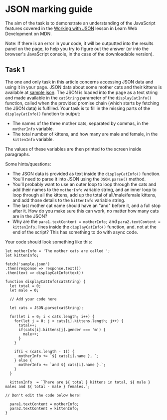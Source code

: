 # JSON marking guide

The aim of the task is to demonstrate an understanding of the JavaScript features covered in the [Working with JSON](https://wiki.developer.mozilla.org/en-US/docs/Learn/JavaScript/Objects/JSON) lesson in Learn Web Development on MDN.

Note: If there is an error in your code, it will be outputted into the results panel on the page, to help you try to figure out the answer (or into the browser's JavaScript console, in the case of the downloadable version).

## Task 1

The one and only task in this article concerns accessing JSON data and using it in your page. JSON data about some mother cats and their kittens is available at [sample.json](sample.json). The JSON is loaded into the page as a text string and made available in the `catString` parameter of the `displayCatInfo()` function, called when the provided promise chain (which starts by fetching the JSON data) is fulfilled. Your task is to fill in the missing parts of the `displayCatInfo()` function to output:

*  The names of the three mother cats, separated by commas, in the `motherInfo` variable.
*  The total number of kittens, and how many are male and female, in the `kittenInfo` variable.

The values of these variables are then printed to the screen inside paragraphs.

Some hints/questions:

* The JSON data is provided as text inside the `displayCatInfo()` function. You'll need to parse it into JSON using the `JSON.parse()` method.
* You'll probably want to use an outer loop to loop through the cats and add their names to the `motherInfo` variable string, and an inner loop to loop through all the kittens, add up the total of all/male/female kittens, and add those details to the `kittenInfo` variable string.
* The last mother cat name should have an "and" before it, and a full stop after it. How do you make sure this can work, no matter how many cats are in the JSON?
* Why are the `para1.textContent = motherInfo;` and `para2.textContent = kittenInfo;` lines inside the `displayCatInfo()` function, and. not at the end of the script? This has something to do with async code.

Your code should look something like this:

```
let motherInfo = 'The mother cats are called ';
let kittenInfo;

fetch('sample.json')
.then(response => response.text())
.then(text => displayCatInfo(text))

function displayCatInfo(catString) {
  let total = 0;
  let male = 0;

  // Add your code here

  let cats = JSON.parse(catString);

  for(let i = 0; i < cats.length; i++) {
    for(let j = 0; j < cats[i].kittens.length; j++) {
      total++;
      if(cats[i].kittens[j].gender === 'm') {
        male++;
      }
    }

    if(i < (cats.length - 1)) {
      motherInfo += `${ cats[i].name }, `;
    } else {
      motherInfo += `and ${ cats[i].name }.`;
    }
  }

  kittenInfo  = `There are ${ total } kittens in total, ${ male } males and ${ total - male } females.`;

// Don't edit the code below here!

  para1.textContent = motherInfo;
  para2.textContent = kittenInfo;
}
```